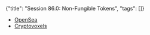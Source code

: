 {"title": "Session 86.0: Non-Fungible Tokens", "tags": []}

* [OpenSea](https://opensea.io/)
* [Cryptovoxels](https://www.cryptovoxels.com/)


